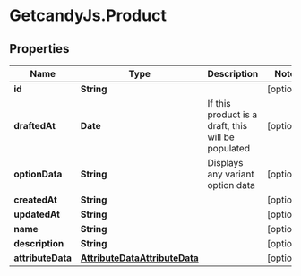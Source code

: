 # GetcandyJs.Product

## Properties

Name | Type | Description | Notes
------------ | ------------- | ------------- | -------------
**id** | **String** |  | [optional] 
**draftedAt** | **Date** | If this product is a draft, this will be populated | [optional] 
**optionData** | **String** | Displays any variant option data | [optional] 
**createdAt** | **String** |  | [optional] 
**updatedAt** | **String** |  | [optional] 
**name** | **String** |  | [optional] 
**description** | **String** |  | [optional] 
**attributeData** | [**AttributeDataAttributeData**](AttributeDataAttributeData.md) |  | [optional] 


